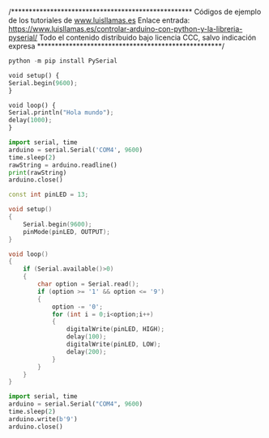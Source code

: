 /***************************************************
Códigos de ejemplo de los tutoriales de www.luisllamas.es
Enlace entrada: https://www.luisllamas.es/controlar-arduino-con-python-y-la-libreria-pyserial/
Todo el contenido distribuido bajo licencia CCC, salvo indicación expresa
****************************************************/

```python
python -m pip install PySerial
```

```python
void setup() {
Serial.begin(9600);
}

void loop() {
Serial.println("Hola mundo");
delay(1000);
}
```

```python
import serial, time
arduino = serial.Serial('COM4', 9600)
time.sleep(2)
rawString = arduino.readline()
print(rawString)
arduino.close()
```

```cpp
const int pinLED = 13;

void setup() 
{
	Serial.begin(9600);
	pinMode(pinLED, OUTPUT);
}

void loop()
{
	if (Serial.available()>0) 
	{
		char option = Serial.read();
		if (option >= '1' && option <= '9')
		{
			option -= '0';
			for (int i = 0;i<option;i++) 
			{
				digitalWrite(pinLED, HIGH);
				delay(100);
				digitalWrite(pinLED, LOW);
				delay(200);
			}
		}
	}
}
```

```python
import serial, time
arduino = serial.Serial("COM4", 9600)
time.sleep(2)
arduino.write(b'9')
arduino.close()
```